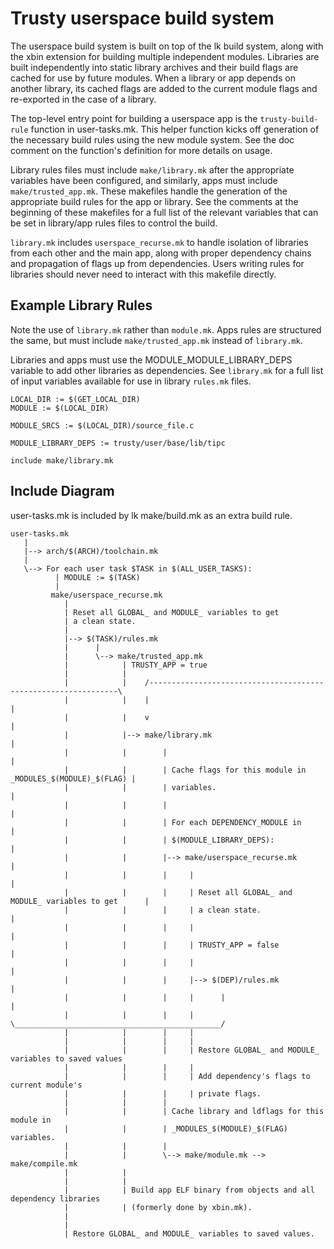 Trusty userspace build system
=============================

The userspace build system is built on top of the lk build system, along with
the xbin extension for building multiple independent modules. Libraries are
built independently into static library archives and their build flags are
cached for use by future modules. When a library or app depends on another
library, its cached flags are added to the current module flags and re-exported
in the case of a library.

The top-level entry point for building a userspace app is the
`trusty-build-rule` function in user-tasks.mk. This helper function kicks off
generation of the necessary build rules using the new module system. See the doc
comment on the function's definition for more details on usage.

Library rules files must include `make/library.mk` after the appropriate
variables have been configured, and similarly, apps must include
`make/trusted_app.mk`. These makefiles handle the generation of the appropriate
build rules for the app or library. See the comments at the beginning of these
makefiles for a full list of the relevant variables that can be set in
library/app rules files to control the build.

`library.mk` includes `userspace_recurse.mk` to handle isolation of libraries
from each other and the main app, along with proper dependency chains and
propagation of flags up from dependencies. Users writing rules for libraries
should never need to interact with this makefile directly.


Example Library Rules
---------------------

Note the use of `library.mk` rather than `module.mk`. Apps rules are structured
the same, but must include `make/trusted_app.mk` instead of `library.mk`.

Libraries and apps must use the MODULE_MODULE_LIBRARY_DEPS variable to add other
libraries as dependencies. See `library.mk` for a full list of input variables
available for use in library `rules.mk` files.

    LOCAL_DIR := $(GET_LOCAL_DIR)
    MODULE := $(LOCAL_DIR)
    
    MODULE_SRCS := $(LOCAL_DIR)/source_file.c
    
    MODULE_LIBRARY_DEPS := trusty/user/base/lib/tipc
    
    include make/library.mk

Include Diagram
---------------

user-tasks.mk is included by lk make/build.mk as an extra build rule.

    user-tasks.mk
       |
       |--> arch/$(ARCH)/toolchain.mk
       |
       \--> For each user task $TASK in $(ALL_USER_TASKS):
              | MODULE := $(TASK)
              |
             make/userspace_recurse.mk
                |
                | Reset all GLOBAL_ and MODULE_ variables to get
                | a clean state.
                |
                |--> $(TASK)/rules.mk
                |      |
                |      \--> make/trusted_app.mk
                |            | TRUSTY_APP = true
                |            |
                |            |    /---------------------------------------------------------------\
                |            |    |                                                               |
                |            |    v                                                               |
                |            |--> make/library.mk                                                 |
                |            |        |                                                           |
                |            |        | Cache flags for this module in _MODULES_$(MODULE)_$(FLAG) |
                |            |        | variables.                                                |
                |            |        |                                                           |
                |            |        | For each DEPENDENCY_MODULE in                             |
                |            |        | $(MODULE_LIBRARY_DEPS):                                   |
                |            |        |--> make/userspace_recurse.mk                              |
                |            |        |     |                                                     |
                |            |        |     | Reset all GLOBAL_ and MODULE_ variables to get      |
                |            |        |     | a clean state.                                      |
                |            |        |     |                                                     |
                |            |        |     | TRUSTY_APP = false                                  |
                |            |        |     |                                                     |
                |            |        |     |--> $(DEP)/rules.mk                                  |
                |            |        |     |      |                                              |
                |            |        |     |      \______________________________________________/
                |            |        |     |
                |            |        |     |
                |            |        |     | Restore GLOBAL_ and MODULE_ variables to saved values
                |            |        |     |
                |            |        |     | Add dependency's flags to current module's
                |            |        |     | private flags.
                |            |        |
                |            |        | Cache library and ldflags for this module in
                |            |        | _MODULES_$(MODULE)_$(FLAG) variables.
                |            |        |
                |            |        \--> make/module.mk --> make/compile.mk
                |            |
                |            |
                |            | Build app ELF binary from objects and all dependency libraries
                |            | (formerly done by xbin.mk).
                |
                |
                | Restore GLOBAL_ and MODULE_ variables to saved values.
